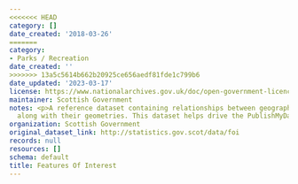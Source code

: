```yaml
---
<<<<<<< HEAD
category: []
date_created: '2018-03-26'
=======
category:
- Parks / Recreation
date_created: ''
>>>>>>> 13a5c5614b662b20925ce656aedf81fde1c799b6
date_updated: '2023-03-17'
license: https://www.nationalarchives.gov.uk/doc/open-government-licence/version/3/
maintainer: Scottish Government
notes: <p>A reference dataset containing relationships between geographic features,
  along with their geometries. This dataset helps drive the PublishMyData Atlas feature.  </p>
organization: Scottish Government
original_dataset_link: http://statistics.gov.scot/data/foi
records: null
resources: []
schema: default
title: Features Of Interest
---
```

